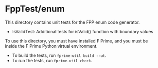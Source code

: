 # FppTest/enum

This directory contains unit tests for the FPP enum code generator.

* IsValidTest: Additional tests for isValid() function with boundary values

To use this directory, you must have installed F Prime, and you must be inside 
the F Prime Python virtual environment.

* To build the tests, run `fprime-util build --ut`.
* To run the tests, run `fprime-util check`.
